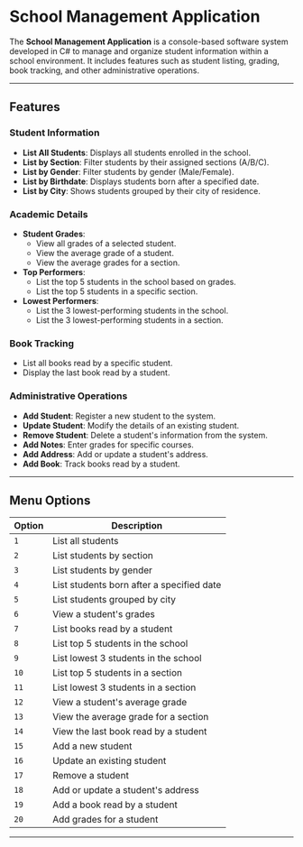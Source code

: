 # School Management Application

The **School Management Application** is a console-based software system developed in C# to manage and organize student information within a school environment. It includes features such as student listing, grading, book tracking, and other administrative operations.

---

## Features

### Student Information
- **List All Students**: Displays all students enrolled in the school.
- **List by Section**: Filter students by their assigned sections (A/B/C).
- **List by Gender**: Filter students by gender (Male/Female).
- **List by Birthdate**: Displays students born after a specified date.
- **List by City**: Shows students grouped by their city of residence.

### Academic Details
- **Student Grades**:
  - View all grades of a selected student.
  - View the average grade of a student.
  - View the average grades for a section.
- **Top Performers**:
  - List the top 5 students in the school based on grades.
  - List the top 5 students in a specific section.
- **Lowest Performers**:
  - List the 3 lowest-performing students in the school.
  - List the 3 lowest-performing students in a section.

### Book Tracking
- List all books read by a specific student.
- Display the last book read by a student.

### Administrative Operations
- **Add Student**: Register a new student to the system.
- **Update Student**: Modify the details of an existing student.
- **Remove Student**: Delete a student's information from the system.
- **Add Notes**: Enter grades for specific courses.
- **Add Address**: Add or update a student's address.
- **Add Book**: Track books read by a student.

---

## Menu Options

| Option | Description                                     |
|--------|-------------------------------------------------|
| `1`    | List all students                              |
| `2`    | List students by section                       |
| `3`    | List students by gender                        |
| `4`    | List students born after a specified date      |
| `5`    | List students grouped by city                  |
| `6`    | View a student's grades                        |
| `7`    | List books read by a student                   |
| `8`    | List top 5 students in the school              |
| `9`    | List lowest 3 students in the school           |
| `10`   | List top 5 students in a section               |
| `11`   | List lowest 3 students in a section            |
| `12`   | View a student's average grade                 |
| `13`   | View the average grade for a section           |
| `14`   | View the last book read by a student           |
| `15`   | Add a new student                              |
| `16`   | Update an existing student                     |
| `17`   | Remove a student                               |
| `18`   | Add or update a student's address              |
| `19`   | Add a book read by a student                   |
| `20`   | Add grades for a student                       |

---
